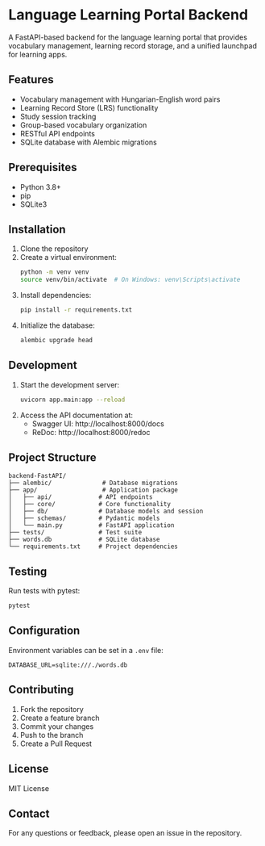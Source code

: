 # Language Learning Portal Backend

A FastAPI-based backend for the language learning portal that provides vocabulary management, learning record storage, and a unified launchpad for learning apps.

## Features

- Vocabulary management with Hungarian-English word pairs
- Learning Record Store (LRS) functionality
- Study session tracking
- Group-based vocabulary organization
- RESTful API endpoints
- SQLite database with Alembic migrations

## Prerequisites

- Python 3.8+
- pip
- SQLite3

## Installation

1. Clone the repository
2. Create a virtual environment:
   ```bash
   python -m venv venv
   source venv/bin/activate  # On Windows: venv\Scripts\activate
   ```
3. Install dependencies:
   ```bash
   pip install -r requirements.txt
   ```
4. Initialize the database:
   ```bash
   alembic upgrade head
   ```

## Development

1. Start the development server:
   ```bash
   uvicorn app.main:app --reload
   ```
2. Access the API documentation at:
   - Swagger UI: http://localhost:8000/docs
   - ReDoc: http://localhost:8000/redoc

## Project Structure

```
backend-FastAPI/
├── alembic/              # Database migrations
├── app/                  # Application package
│   ├── api/             # API endpoints
│   ├── core/            # Core functionality
│   ├── db/              # Database models and session
│   ├── schemas/         # Pydantic models
│   └── main.py          # FastAPI application
├── tests/               # Test suite
├── words.db             # SQLite database
└── requirements.txt     # Project dependencies
```

## Testing

Run tests with pytest:

```bash
pytest
```

## Configuration

Environment variables can be set in a `.env` file:

```
DATABASE_URL=sqlite:///./words.db
```

## Contributing

1. Fork the repository
2. Create a feature branch
3. Commit your changes
4. Push to the branch
5. Create a Pull Request

## License

MIT License

## Contact

For any questions or feedback, please open an issue in the repository.
